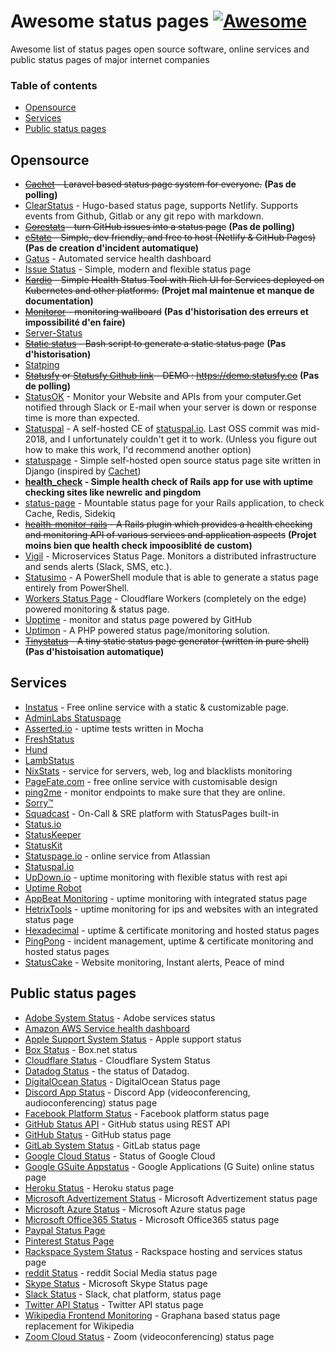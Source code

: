 # Awesome status pages  [![Awesome](https://cdn.rawgit.com/sindresorhus/awesome/d7305f38d29fed78fa85652e3a63e154dd8e8829/media/badge.svg)](https://github.com/sindresorhus/awesome)

Awesome list of status pages open source software, online services and public status pages of major internet companies
### Table of contents

* [Opensource](#opensource)
* [Services](#services)
* [Public status pages](#public-status-pages)

## Opensource
* ~~[Cachet](https://cachethq.io/) - Laravel based status page system for everyone.~~ **(Pas de polling)**
* [ClearStatus](https://github.com/weeblrpress/clearstatus/) - Hugo-based status page, supports Netlify. Supports events from Github, Gitlab or any git repo with markdown.
* ~~[Corestats](https://github.com/jayfk/statuspage) - turn GitHub issues into a status page~~ **(Pas de polling)**
* ~~[cState](https://github.com/cstate/cstate) - Simple, dev friendly, and free to host (Netlify & GitHub Pages)~~ **(Pas de creation d'incident automatique)**
* [Gatus](https://github.com/TwinProduction/gatus) - Automated service health dashboard
* [Issue Status](https://github.com/tadhglewis/issue-status) - Simple, modern and flexible status page
* ~~[Kardio](https://github.com/tmobile/kardio) - Simple Health Status Tool with Rich UI for Services deployed on Kubernetes and other platforms.~~ **(Projet mal maintenue et manque de documentation)**
* ~~[Monitoror](https://monitoror.com/) - monitoring wallboard~~ **(Pas d'historisation des erreurs et impossibilité d'en faire)**
* [Server-Status](https://github.com/Pryx/server-status)
* ~~[Static status](https://github.com/Cyclenerd/static_status) - Bash script to generate a static status page~~ **(Pas d'historisation)**
* [Statping](https://github.com/hunterlong/statping)
* ~~[Statusfy](https://marquez.co/statusfy) or [Statusfy Github link](https://github.com/juliomrqz/statusfy) - DEMO : https://demo.statusfy.co~~ **(Pas de polling)**
* [StatusOK](https://github.com/sanathp/statusok) - Monitor your Website and APIs from your computer.Get notified through Slack or E-mail when your server is down or response time is more than expected.
* [Statuspal](https://github.com/statuspal/statuspal) - A self-hosted CE of [statuspal.io](https://statuspal.io). Last OSS commit was mid-2018, and I unfortunately couldn't get it to work. (Unless you figure out how to make this work, I'd recommend another option)
* [statuspage](https://github.com/darkpixel/statuspage) - Simple self-hosted open source status page site written in Django (inspired by [Cachet](https://cachethq.io/))
* **[health_check](https://github.com/ianheggie/health_check) - Simple health check of Rails app for use with uptime checking sites like newrelic and pingdom**
* [status-page](https://github.com/rails-engine/status-page) - Mountable status page for your Rails application, to check Cache, Redis, Sidekiq
* ~~[health-monitor-rails](https://github.com/lbeder/health-monitor-rails) - A Rails plugin which provides a health checking and monitoring API of various services and application aspects~~ **(Projet moins bien que health check impoosiblité de custom)**
* [Vigil](https://github.com/valeriansaliou/vigil) - Microservices Status Page. Monitors a distributed infrastructure and sends alerts (Slack, SMS, etc.).
* [Statusimo](https://github.com/EvotecIT/Statusimo) - A PowerShell module that is able to generate a status page entirely from PowerShell.
* [Workers Status Page](https://github.com/eidam/cf-workers-status-page) - Cloudflare Workers (completely on the edge) powered monitoring & status page.
* [Upptime](https://github.com/upptime/upptime) - monitor and status page powered by GitHub
* [Uptimon](https://github.com/RatherLogical/Uptimon) - A PHP powered status page/monitoring solution.
* ~~[Tinystatus](https://github.com/bderenzo/tinystatus) - A tiny static status page generator (written in pure shell)~~ **(Pas d'histoisation automatique)**

## Services
* [Instatus](https://instatus.com) - Free online service with a static & customizable page.
* [AdminLabs Statuspage](https://www.adminlabs.com/status-page/)
* [Asserted.io](https://asserted.io) - uptime tests written in Mocha
* [FreshStatus](https://www.freshworks.com/statuspage/)
* [Hund](https://hund.io/)
* [LambStatus](https://lambstatus.github.io/)
* [NixStats](https://nixstats.com/) - service for servers, web, log and blacklists monitoring
* [PageFate.com](https://pagefate.com) - free online service with customisable design
* [ping2me](https://www.ping2me.io/) - monitor endpoints to make sure that they are online.
* [Sorry™](https://www.sorryapp.com)
* [Squadcast](https://www.squadcast.com) - On-Call & SRE platform with StatusPages built-in
* [Status.io](https://status.io)
* [StatusKeeper](https://statuskeeper.com/)
* [StatusKit](https://statuskit.com/)
* [Statuspage.io](https://www.statuspage.io) - online service from Atlassian
* [Statuspal.io](https://statuspal.io)
* [UpDown.io](https://updown.io/) - uptime monitoring with flexible status with rest api
* [Uptime Robot](https://uptimerobot.com/)
* [AppBeat Monitoring](https://www.appbeat.io/) - uptime monitoring with integrated status page
* [HetrixTools](https://hetrixtools.com) - uptime monitoring for ips and websites with an integrated status page
* [Hexadecimal](https://tryhexadecimal.com) - uptime & certificate monitoring and hosted status pages
* [PingPong](https://pingpong.one) - incident management, uptime & certificate monitoring and hosted status pages
* [StatusCake](https://www.statuscake.com) - Website monitoring, Instant alerts, Peace of mind

## Public status pages
* [Adobe System Status](https://status.adobe.com/) - Adobe services status
* [Amazon AWS Service health dashboard](https://status.aws.amazon.com/)
* [Apple Support System Status](https://www.apple.com/support/systemstatus/) - Apple support status
* [Box Status](https://status.box.com/) - Box.net status
* [Cloudflare Status](https://www.cloudflarestatus.com/) - Cloudflare System Status
* [Datadog Status](https://status.datadoghq.com/) - the status of Datadog.
* [DigitalOcean Status](https://status.digitalocean.com/) - DigitalOcean Status page
* [Discord App Status](https://status.discordapp.com/) - Discord App (videoconferencing, audioconferencing) status page
* [Facebook Platform Status](https://developers.facebook.com/status/dashboard/) - Facebook platform status page
* [GitHub Status API](https://status.github.com/api) - GitHub status using REST API
* [GitHub Status](https://status.github.com/) - GitHub status page
* [GitLab System Status](https://status.gitlab.com) - GitLab status page
* [Google Cloud Status](https://status.cloud.google.com/) - Status of Google Cloud
* [Google GSuite Appstatus](https://www.google.com/appsstatus) - Google Applications (G Suite) online status page
* [Heroku Status](https://status.heroku.com/) - Heroku status page
* [Microsoft Advertizement Status](https://status.ads.microsoft.com/) - Microsoft Advertizement status page
* [Microsoft Azure Status](https://status.azure.com/ru-ru/status) - Microsoft Azure status page
* [Microsoft Office365 Status](https://status.office365.com/) - Microsoft Office365 status page
* [Paypal Status Page](https://www.paypal-status.com/product/production)
* [Pinterest Status Page](https://www.pintereststatus.com/)
* [Rackspace System Status](https://status.rackspace.com/) - Rackspace hosting and services status page
* [reddit Status](https://www.redditstatus.com/) - reddit Social Media status page
* [Skype Status](https://support.skype.com/en/status/) - Microsoft Skype Status page
* [Slack Status](https://status.slack.com/) - Slack, chat platform, status page
* [Twitter API Status](https://api.twitterstat.us/) - Twitter API status page
* [Wikipedia Frontend Monitoring](https://grafana.wikimedia.org/d/000000479/frontend-traffic?orgId=1) - Graphana based status page replacement for Wikipedia
* [Zoom Cloud Status](https://status.zoom.us/) - Zoom (videoconferencing) status page
